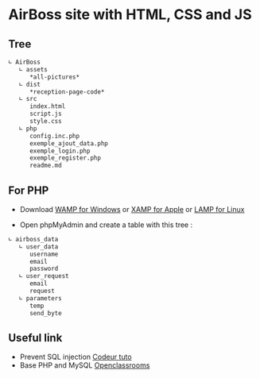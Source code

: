 # AirBoss site with HTML, CSS and JS

## Tree
``` bash
∟ AirBoss
   ∟ assets
      *all-pictures*
   ∟ dist
      *reception-page-code*
   ∟ src
      index.html
      script.js
      style.css
   ∟ php
      config.inc.php
      exemple_ajout_data.php
      exemple_login.php
      exemple_register.php
      readme.md
```

## For PHP
- Download [WAMP for Windows](https://www.wampserver.com/) or [XAMP for Apple](https://www.apachefriends.org/fr/index.html) or [LAMP for Linux](https://doc.ubuntu-fr.org/lamp)

- Open phpMyAdmin and create a table with this tree :
``` bash
∟ airboss_data
   ∟ user_data
      username
      email
      password
   ∟ user_request
      email
      request
   ∟ parameters
      temp
      send_byte
```

## Useful link
- Prevent SQL injection [Codeur tuto](https://www.codeur.com/tuto/php/se-proteger-injections-sql/)
- Base PHP and MySQL [Openclassrooms](https://openclassrooms.com/fr/courses/918836-concevez-votre-site-web-avec-php-et-mysql)
